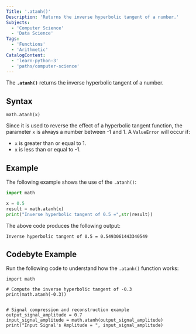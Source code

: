 ```yaml
---
Title: '.atanh()'
Description: 'Returns the inverse hyperbolic tangent of a number.'
Subjects:
  - 'Computer Science'
  - 'Data Science'
Tags:
  - 'Functions'
  - 'Arithmetic'
CatalogContent:
  - 'learn-python-3'
  - 'paths/computer-science'
---
```


The **`.atanh()`** returns the inverse hyperbolic tangent of a number.

## Syntax

```pseudo
math.atanh(x)
```

Since it is used to reverse the effect of a hyperbolic tangent function, the parameter `x` is always a number between -1 and 1. A `ValueError` will occur if:

- `x` is greater than or equal to 1.
- `x` is less than or equal to -1.

## Example

The following example shows the use of the `.atanh()`:

```python
import math

x = 0.5
result = math.atanh(x)
print("Inverse hyperbolic tangent of 0.5 =",str(result))
```

The above code produces the following output:

```shell
Inverse hyperbolic tangent of 0.5 = 0.5493061443340549
```

## Codebyte Example

Run the following code to understand how the `.atanh()` function works:

```codebyte/python
import math

# Compute the inverse hyperbolic tangent of -0.3
print(math.atanh(-0.3))


# Signal compression and reconstruction example
output_signal_amplitude = 0.7
input_signal_amplitude = math.atanh(output_signal_amplitude)
print("Input Signal's Amplitude = ", input_signal_amplitude)

```
